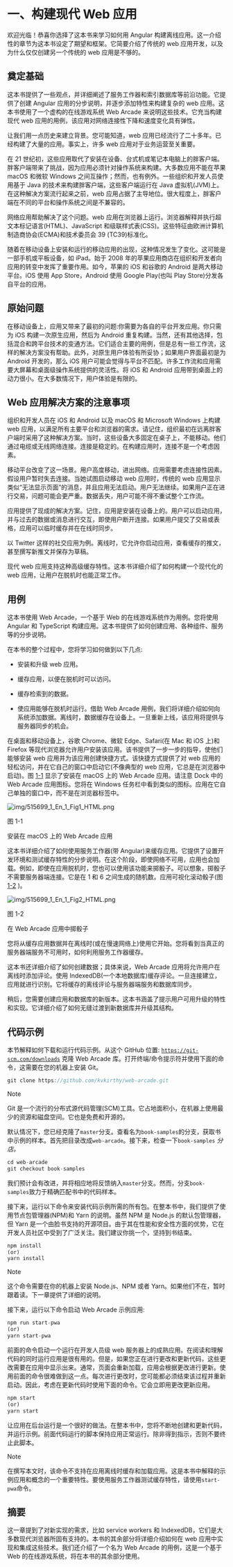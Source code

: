 # 一、构建现代 Web 应用

欢迎光临！恭喜你选择了这本书来学习如何用 Angular 构建离线应用。这一介绍性的章节为这本书设定了期望和框架。它简要介绍了传统的 web 应用开发，以及为什么仅仅创建另一个传统的 web 应用是不够的。

## 奠定基础

这本书提供了一些观点，并详细阐述了服务工作器和索引数据库等前沿功能。它提供了创建 Angular 应用的分步说明，并逐步添加特性来构建复杂的 web 应用。这本书使用了一个虚构的在线游戏系统 Web Arcade 来说明这些技术。它充当构建现代 web 应用的用例，该应用对网络连接性下降和速度变化具有弹性。

让我们用一点历史来建立背景。您可能知道，web 应用已经流行了二十多年。已经构建了大量的应用。事实上，许多 web 应用对于业务运营至关重要。

在 21 世纪初，这些应用取代了安装在设备、台式机或笔记本电脑上的胖客户端。胖客户端带来了挑战，因为应用必须针对操作系统来构建。大多数应用不能在苹果 macOS 和微软 Windows 之间互操作；然而，也有例外。一些组织和开发人员使用基于 Java 的技术来构建胖客户端，这些客户端运行在 Java 虚拟机(JVM)上。在这种解决方案流行起来之前，web 应用占据了主导地位。很大程度上，胖客户端在不同的平台和操作系统之间是不兼容的。

网络应用帮助解决了这个问题。web 应用在浏览器上运行。浏览器解释并执行超文本标记语言(HTML)、JavaScript 和级联样式表(CSS)。这些特征由欧洲计算机制造商协会(ECMA)和技术委员会 39 (TC39)标准化。

随着在移动设备上安装和运行的移动应用的出现，这种情况发生了变化。这可能是一部手机或平板设备，如 iPad。始于 2008 年的苹果应用商店在组织和开发者向应用的转变中发挥了重要作用。如今，苹果的 iOS 和谷歌的 Android 是两大移动平台。iOS 使用 App Store，Android 使用 Google Play(也叫 Play Store)分发各自平台的应用。

## 原始问题

在移动设备上，应用又带来了最初的问题:你需要为各自的平台开发应用。你只需为 iOS 构建一次原生应用，然后为 Android 重复构建。当然，还有其他选择，包括混合和跨平台技术的变通方法。它们适合主要的用例，但是总有一些工作流，这样的解决方案没有帮助。此外，对原生用户体验有所妥协；如果用户界面最初是为 Android 开发的，那么 iOS 用户可能会觉得与平台不匹配。许多工作流和应用需要大屏幕和桌面级操作系统提供的灵活性。将 iOS 和 Android 应用带到桌面上的动力很小。在大多数情况下，用户体验是有限的。

## Web 应用解决方案的注意事项

组织和开发人员在 iOS 和 Android 以及 macOS 和 Microsoft Windows 上构建 web 应用，以满足所有主要平台和浏览器的需求。请记住，组织最初在远离胖客户端时采用了这种解决方案。当时，这些设备大多固定在桌子上，不能移动。他们通过电缆或无线网络连接。连接是稳定的。在构建应用时，连接不是一个考虑因素。

移动平台改变了这一场景。用户高度移动，进出网络。应用需要考虑连接性因素。假设用户暂时失去连接。当她试图启动移动 web 应用时，传统的 web 应用显示类似“无法显示页面”的消息，并且应用无法启动。用户无法继续。如果用户正在进行交易，问题可能会更严重。数据丢失，用户可能不得不重试整个工作流。

应用提供了现成的解决方案。记住，应用是安装在设备上的。用户可以启动应用，并与过去的数据或消息进行交互，即使用户断开连接。如果用户提交了交易或表格，应用可以临时缓存并在在线时同步。

以 Twitter 这样的社交应用为例。离线时，它允许你启动应用，查看缓存的推文，甚至撰写新推文并保存为草稿。

现代 web 应用支持这种高级缓存特性。这本书详细介绍了如何构建一个现代化的 web 应用，让用户在脱机时也能正常工作。

## 用例

这本书使用 Web Arcade，一个基于 Web 的在线游戏系统作为用例。您将使用 Angular 和 TypeScript 构建应用。这本书提供了如何创建应用、各种组件、服务等的分步说明。

在本书的整个过程中，您将学习如何做到以下几点:

*   安装和升级 web 应用。

*   缓存应用，以便在脱机时可以访问。

*   缓存检索到的数据。

*   使应用能够在脱机时运行。借助 Web Arcade 用例，我们将详细介绍如何向系统添加数据。离线时，数据缓存在设备上。一旦重新上线，该应用将提供与服务器同步的机会。

在桌面和移动设备上，谷歌 Chrome、微软 Edge、Safari(在 Mac 和 iOS 上)和 Firefox 等现代浏览器允许用户安装该应用。该书提供了一步一步的指导，使他们能够安装 web 应用并为该应用创建快捷方式。该快捷方式提供了对 web 应用的轻松访问，并在它自己的窗口中启动它(不像典型的 web 应用，它总是在浏览器中启动)。图 [1-1](#Fig1) 显示了安装在 macOS 上的 Web Arcade 应用。请注意 Dock 中的 Web Arcade 应用图标。您将在 Windows 任务栏中看到类似的图标。应用在它自己单独的窗口中，而不是在浏览器标签中。

![img/515699_1_En_1_Fig1_HTML.png](img/515699_1_En_1_Fig1_HTML.png)

图 1-1

安装在 macOS 上的 Web Arcade 应用

这本书详细介绍了如何使用服务工作器(带 Angular)来缓存应用。它提供了设置开发环境和测试缓存特性的分步说明。在这个阶段，即使网络不可用，应用也会加载。例如，即使在应用脱机时，您也可以使用该功能来掷骰子。可以想象，掷骰子不需要服务器端连接。它是在 1 和 6 之间生成的随机数。应用可视化滚动骰子(图 [1-2](#Fig2) )。

![img/515699_1_En_1_Fig2_HTML.png](img/515699_1_En_1_Fig2_HTML.png)

图 1-2

在 Web Arcade 应用中掷骰子

您将从缓存应用数据并在离线时(或在慢速网络上)使用它开始。您将看到当真正的服务器端服务不可用时，如何利用服务工作器缓存。

这本书还详细介绍了如何创建数据；具体来说，Web Arcade 应用将允许用户在离线时添加评论。使用 IndexedDB(一个本地数据库)缓存评论。一旦连接建立，应用就进行识别。它将缓存的离线评论与服务器端服务和数据库同步。

稍后，您需要创建应用和数据库的新版本。这本书涵盖了提示用户可用升级的特性和实现。它详细介绍了如何无缝过渡到新数据库并升级其结构。

## 代码示例

本节解释如何下载和运行代码示例。从这个 GitHub 位置: [`https://git-scm.com/downloads`](https://git-scm.com/downloads) 克隆 Web Arcade 库。打开终端/命令提示符并使用下面的命令，这需要在您的机器上安装 Git。

```ts
git clone https://github.com/kvkirthy/web-arcade.git

```

Note

Git 是一个流行的分布式源代码管理(SCM)工具。它占地面积小，在机器上使用最少的资源和磁盘空间。它也是免费和开源的。

默认情况下，您已经克隆了`master`分支。查看名为`book-samples`的分支，获取书中示例的样本。首先把目录改成`web-arcade`。接下来，检查一下`book-samples` *分店。*

```ts
cd web-arcade
git checkout book-samples

```

我们预计会有改进，并将相应地将反馈纳入`master`分支。然而，分支`book-samples`致力于精确匹配书中的代码样本。

接下来，运行以下命令来安装代码示例所需的所有包。在整本书中，我们提供了使用节点包管理器(NPM)和 Yarn 的说明。虽然 NPM 是 Node.js 的默认包管理器，但 Yarn 是一个由脸书支持的开源项目。由于其在性能和安全性方面的优势，它在开发人员社区中受到了广泛关注。我们建议你挑一个，坚持到书结束。

```ts
npm install
(or)
yarn install

```

Note

这个命令需要在你的机器上安装 Node.js、NPM 或者 Yarn。如果他们不在，暂时跟着读。下一章提供了详细的说明。

接下来，运行以下命令启动 Web Arcade 示例应用:

```ts
npm run start-pwa
(or)
yarn start-pwa

```

前面的命令启动一个运行在开发人员级 web 服务器上的成熟应用。在阅读和理解代码的同时运行应用是很有用的。但是，如果您正在进行更改和更新代码，这些更改需要在应用中显示出来。通常，页面会重新加载，应用会根据更改进行更新。使用前面的命令很难做到这一点。每次进行更改时，您可能都必须结束该过程并重新启动。因此，考虑在更新代码时使用下面的命令。它会立即用更改更新应用。

```ts
npm start
(or)
yarn start

```

让应用在后台运行是一个很好的做法。在整本书中，您将不断地创建和更新代码，并运行示例。前面代码运行的脚本保持应用正常运行。除非得到指示，否则不要终止此脚本。

Note

在撰写本文时，该命令不支持在应用离线时缓存和加载应用。这是本书中解释的示例应用和概念的一个重要特性。要使用服务工作器测试缓存特性，请使用`start-pwa`命令。

## 摘要

这一章提到了对新实现的需求，比如 service workers 和 IndexedDB，它们是大多数现代浏览器所固有支持的。本书的其余部分将详细介绍如何在 web 应用中实现和集成这些技术。我们还介绍了一个名为 Web Arcade 的用例，这是一个基于 Web 的在线游戏系统，将在本书的其余部分使用。